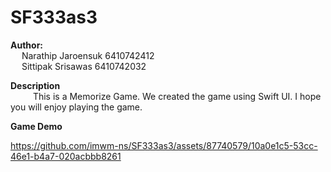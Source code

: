 
# SF333as3

**Author:** <br>&emsp;
  Narathip Jaroensuk 6410742412 <br>&emsp;
  Sittipak Srisawas 6410742032

**Description** <br>&emsp;
  This is a Memorize Game. We created the game using Swift UI. I hope you will enjoy playing the game.

**Game Demo** <br>

https://github.com/imwm-ns/SF333as3/assets/87740579/10a0e1c5-53cc-46e1-b4a7-020acbbb8261
